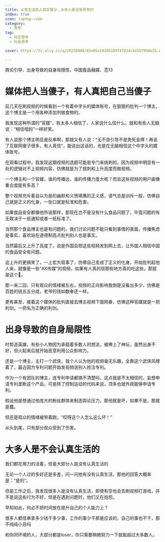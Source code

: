 ```yaml
---
title: 认真生活的人其实很少，大多人是没有思考的
index: true
icon: laptop-code
category:
  - 思考
tag:
  - 社交思考
  - 社会思考

cover: https://tc.alcy.cc/q/20250908/65e95e1028618974f834cbe5b7990b35.webp

---
```

舆论引导、出身导致的自身局限性，中国食品融媒、范13
# 媒体把人当傻子，有人真把自己当傻子
前几天在刷视频的时候看到一个有着中字头的媒体账号，在狠狠的批判一个博主，这个博主是一个用各种添加剂做食物的。

我发现这种所谓的“官媒”，有太多人相信了，人家说什么信什么，就和有些人无脑说：“相信咱妈”一样好笑。

有人说那个博主明显是反串啊，那就又有人说：“无不良引导不是免死金牌！再说了互联网傻子很多，有人真信”，能说出这话的，也是在无脑相信这个中字头的媒体账号。

在观看过程中，我发现这期视频的选题可能是专门来挑刺的，因为视频中明显有一处的逻辑对不上视频内容，仿佛就是为了挑刺和上升高度而做视频。

一个博主和一个官媒，谁的传播远，谁的传播力度大呢？而且这些视频的用户画像重合度能有多高？

整个视频充斥着自以为是的幽默和义愤填膺的正义感，语气总是训斥一般，仿佛自己就是正义的化身，一张口就是标准和危害。

如果食品安全都像他所说那样，那现在岂不是没有什么食品问题了，毕竟问题的有无取决于一纸通知或者一纸标准了。

当然那个食品博主也是有问题的，我们讨论问题不能只看到事情的表面，传播焦虑是事实，喜欢站在道德制高点批判别人也是事实。

当然最后又上升了高度了，说是外国会把这些视频发到网上去，让外国人相信中国的食品安全有问题。

这上升的更搞笑了，一上宏大叙事了，仿佛自己变成了正义的化身，开始批判起他人来，就像是一些“AK传媒”的视频，如果有人真的信那些地方真的吃这些，那就是这个🤪。

那一来二回，只有观众的情绪被左右，视频的正向影响我倒是没看出多少，仿佛是百姓的钱五五分成，老爷的钱如数奉还一样。

更有甚至，接着这个媒体的批判直接去博主视频下面网暴，仿佛这种官媒就是一把利剑，一把名为正确的利剑。

# 出身导致的自身局限性
时势造英雄，有些小人物因为承载着多数人的想法，被捧上了神坛，虽然出身不好，但火起来后就开始恶意利用公众影响力。

还是一个博主，主打一个武侠，我个人认为他的视频毫无乐趣，全靠这个武侠风撑着了，最近因为专利问题开始发视频说别人抢注专利。

作为一个有团队的博主，连专利申请都搞不清楚吗，这点我是不太相信的，妄想申请专利垄断这个产品，可是除了控制运动的代码来说，顶多也就外观能够申请专利。

假设他是想通过他庞大的粉丝群体来制造舆论压力，那他就是坏，如果不是，那就是蠢。

但还是观众的情绪被带着跑，“哎呀这个人怎么这么坏！”

从头到尾，只有部分观众受到了伤害。

# 大多人是不会认真生活的

我们都在用力的活着，但是大部分人是没有认真生活的

无论一个人过的多好还是多差，问一问他有没有认真生活，那他的回答大概率是：“是的”。

但是工作之后，我发现很多人是没有认真生活，即使有空也会去刷视频打游戏，并不是说这些行为不好，但是在遇到问题时，他们又在抱怨。

早知如此，何必不把时间放在提升自己的个人能力上？

很多人都信奉拿多少钱干多少事，工作的事少干那是应该的，自己的事也不干，那不纯纯小丑吗

和你同环境的人，大部分都是loser，你只需要稍微努力一下就能超过大多数人。